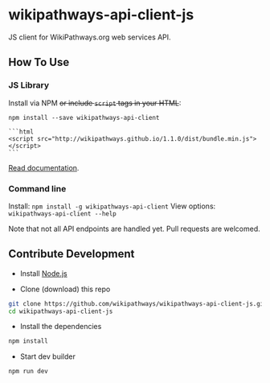 wikipathways-api-client-js
==============

JS client for WikiPathways.org web services API.

## How To Use

### JS Library
Install via NPM ~~or include `script` tags in your HTML~~:

`npm install --save wikipathways-api-client`

~~~
```html
<script src="http://wikipathways.github.io/1.1.0/dist/bundle.min.js"></script>
```
~~~

[Read documentation](http://wikipathways.github.io/docs/).

### Command line
Install: `npm install -g wikipathways-api-client`
View options: `wikipathways-api-client --help`

Note that not all API endpoints are handled yet. Pull requests are welcomed.

## Contribute Development

* Install [Node.js](https://nodejs.org/)

* Clone (download) this repo
```bash
git clone https://github.com/wikipathways/wikipathways-api-client-js.git
cd wikipathways-api-client-js
```
* Install the dependencies
```bash
npm install
```

* Start dev builder
```bash
npm run dev
```

